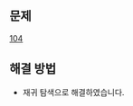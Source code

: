 ## 문제

[104](https://leetcode.com/problems/maximum-depth-of-binary-tree/?envType=study-plan-v2&envId=leetcode-75)

## 해결 방법

- 재귀 탐색으로 해결하였습니다.

